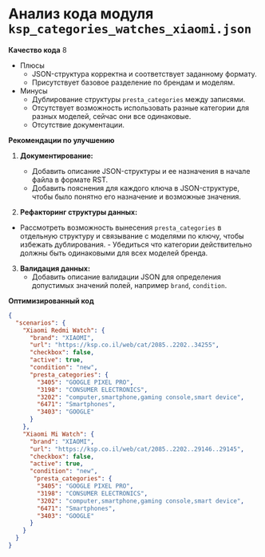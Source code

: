 # Анализ кода модуля `ksp_categories_watches_xiaomi.json`

**Качество кода**
8
- Плюсы
    -  JSON-структура корректна и соответствует заданному формату.
    -  Присутствует базовое разделение по брендам и моделям.
- Минусы
    -  Дублирование структуры `presta_categories` между записями.
    - Отсутствует возможность использовать разные категории для разных моделей, сейчас они все одинаковые.
    -  Отсутствие документации.

**Рекомендации по улучшению**

1. **Документирование:**
   - Добавить описание JSON-структуры и ее назначения в начале файла в формате RST.
   - Добавить пояснения для каждого ключа в JSON-структуре, чтобы было понятно его назначение и возможные значения.

2.  **Рефакторинг структуры данных:**
   -  Рассмотреть возможность вынесения `presta_categories` в отдельную структуру и связывание с моделями по ключу, чтобы избежать дублирования.
    -    Убедиться что  категории действительно должны быть одинаковыми для всех моделей бренда.

3. **Валидация данных:**
   - Добавить описание валидации JSON для определения  допустимых значений полей, например `brand`, `condition`.

**Оптимизированный код**

```json
{
  "scenarios": {
    "Xiaomi Redmi Watch": {
      "brand": "XIAOMI",
      "url": "https://ksp.co.il/web/cat/2085..2202..34255",
      "checkbox": false,
      "active": true,
      "condition": "new",
      "presta_categories": {
        "3405": "GOOGLE PIXEL PRO",
        "3198": "CONSUMER ELECTRONICS",
        "3202": "computer,smartphone,gaming console,smart device",
        "6471": "Smartphones",
        "3403": "GOOGLE"
      }
    },
    "Xiaomi Mi Watch": {
      "brand": "XIAOMI",
      "url": "https://ksp.co.il/web/cat/2085..2202..29146..29145",
      "checkbox": false,
      "active": true,
      "condition": "new",
       "presta_categories": {
        "3405": "GOOGLE PIXEL PRO",
        "3198": "CONSUMER ELECTRONICS",
        "3202": "computer,smartphone,gaming console,smart device",
        "6471": "Smartphones",
        "3403": "GOOGLE"
      }
    }
  }
}
```